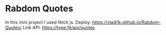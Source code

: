 # Rabdom Quotes
  In this mini project I used fetch js.
  Deploy: https://vladi1k.github.io/Rabdom-Quotes/ 
  Link API: https://type.fit/api/quotes
